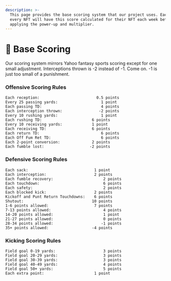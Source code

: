 ```yaml
---
description: >-
  This page provides the base scoring system that our project uses. Each and
  every NFT will have this score calculated for their NFT each week before
  applying the power-up and multiplier.
---
```


# 🔐 Base Scoring

Our scoring system mirrors Yahoo fantasy sports scoring except for one small adjustment. Interceptions thrown is -2 instead of -1. Come on. -1 is just too small of a punishment.&#x20;

### Offensive Scoring Rules

```
Each reception:	                        0.5 points
Every 25 passing yards:                   1 point
Each passing TD:                          4 points
Each interception thrown:                -2 points
Every 10 rushing yards:	                  1 point
Each rushing TD:	                  6 points
Every 10 receiving yards:	          1 point
Each receiving TD:	                  6 points
Each return TD:	                          6 points
Each Off Fum Ret TD:	                  6 points
Each 2-point conversion:	          2 points
Each fumble lost:	                 -2 points
```

### Defensive Scoring Rules

```
Each sack:	                           1 point
Each interception:	                   2 points
Each fumble recovery:	                   2 points
Each touchdown:	                           6 points
Each safety:                        	   2 points
Each blocked kick:	                   2 points
Kickoff and Punt Return Touchdowns:	   6 points
Shutout:	                          10 points
1-6 points allowed:	                   7 points
7-13 points allowed:	                   4 points
14-20 points allowed:	                   1 point
21-27 points allowed:	                   0 points
28-34 points allowed:	                  -1 points
35+ points allowed:	                  -4 points
```

### Kicking Scoring Rules

```
Field goal 0-19 yards:	                   3 points
Field goal 20-29 yards:	                   3 points
Field goal 30-39 yards:	                   3 points
Field goal 40-49 yards:	                   4 points
Field goal 50+ yards:	                   5 points
Each extra point:	                   1 point
```
